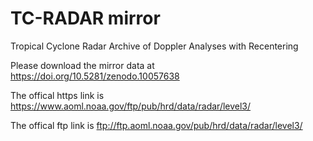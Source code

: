 # TC-RADAR mirror
Tropical Cyclone Radar Archive of Doppler Analyses with Recentering


Please download the mirror data at https://doi.org/10.5281/zenodo.10057638


The offical https link is https://www.aoml.noaa.gov/ftp/pub/hrd/data/radar/level3/


The offical ftp   link is ftp://ftp.aoml.noaa.gov/pub/hrd/data/radar/level3/
